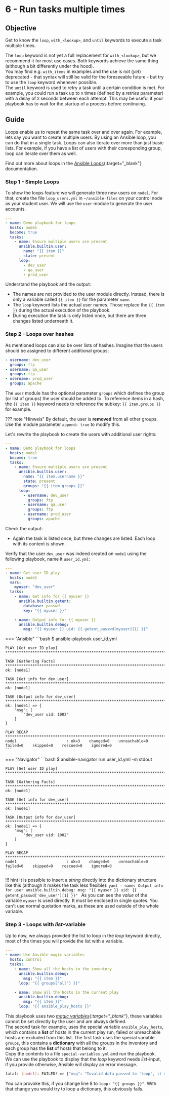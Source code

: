 # 6 - Run tasks multiple times

## Objective

Get to know the `loop`, `with_<lookup>`, and `until` keywords to execute a task multiple times.  

The `loop` keyword is not yet a full replacement for `with_<lookup>`, but we recommend it for most use cases. Both keywords achieve the same thing (although a bit differently under the hood).  
You may find e.g. `with_items` in examples and the use is not (*yet*) deprecated - that syntax will still be valid for the foreseeable future - but try to use the `loop` keyword whenever possible.  
The `until` keyword is used to retry a task until a certain condition is met. For example, you could run a task up to `X` times (defined by a *retries* parameter) with a delay of `X` seconds between each attempt. This may be useful if your playbook has to wait for the startup of a process before continuing.

## Guide

Loops enable us to repeat the same task over and over again. For example, lets say you want to create multiple users. By using an Ansible loop, you can do that in a single task. Loops can also iterate over more than just basic lists. For example, if you have a list of users with their coresponding group, loop can iterate over them as well.  

Find out more about loops in the [Ansible Loops](https://docs.ansible.com/ansible/latest/user_guide/playbooks_loops.html){:target="_blank"} documentation.

### Step 1 - Simple Loops

To show the loops feature we will generate three new users on `node1`. For that, create the file `loop_users.yml` in `~/ansible-files` on your control node as your student user. We will use the `user` module to generate the user accounts.

```yaml
---
- name: Demo playbook for loops
  hosts: node1
  become: true
  tasks:
    - name: Ensure multiple users are present
      ansible.builtin.user:
        name: "{{ item }}"
        state: present
      loop:
        - dev_user
        - qa_user
        - prod_user
```

Understand the playbook and the output:

* The names are not provided to the user module directly. Instead, there is only a variable called `{{ item }}` for the parameter `name`.
* The `loop` keyword lists the actual user names. Those replace the `{{ item }}` during the actual execution of the playbook.
* During execution the task is only listed once, but there are three changes listed underneath it.

### Step 2 - Loops over hashes

As mentioned loops can also be over lists of hashes. Imagine that the users should be assigned to different additional groups:

```yaml
- username: dev_user
  groups: ftp
- username: qa_user
  groups: ftp
- username: prod_user
  groups: apache
```

The `user` module has the optional parameter `groups` which defines the group (or list of groups) the user should be added to. To reference items in a hash, the `{{ item }}` keyword needs to reference the subkey: `{{ item.groups }}` for example.

??? note "Hinweis"
    By default, the user is **removed** from all other groups. Use the module parameter `append: true` to modify this.

Let's rewrite the playbook to create the users with additional user rights:

```yaml
---
- name: Demo playbook for loops
  hosts: node1
  become: true
  tasks:
    - name: Ensure multiple users are present
      ansible.builtin.user:
        name: "{{ item.username }}"
        state: present
        groups: "{{ item.groups }}"
      loop:
        - username: dev_user
          groups: ftp
        - username: qa_user
          groups: ftp
        - username: prod_user
          groups: apache

```

Check the output:

* Again the task is listed once, but three changes are listed. Each loop with its content is shown.

Verify that the user `dev_user` was indeed created on `node1` using the following playbook, name it `user_id.yml`:

```yaml
---
- name: Get user ID play
  hosts: node1
  vars:
    myuser: "dev_user"
  tasks:
    - name: Get info for {{ myuser }}
      ansible.builtin.getent:
        database: passwd
        key: "{{ myuser }}"

    - name: Output info for {{ myuser }}
      ansible.builtin.debug:
        msg: "{{ myuser }} uid: {{ getent_passwd[myuser][1] }}"
```

=== "Ansible"
    ```bash
    $ ansible-playbook user_id.yml

    PLAY [Get user ID play] ******************************************************************************************

    TASK [Gathering Facts] *******************************************************************************************
    ok: [node1]

    TASK [Get info for dev_user] *****************************************************************************************
    ok: [node1]

    TASK [Output info for dev_user] **************************************************************************************
    ok: [node1] => {
        "msg": [
            "dev_user uid: 1002"
        ]
    }

    PLAY RECAP *******************************************************************************************************
    node1                      : ok=3    changed=0    unreachable=0    failed=0    skipped=0    rescued=0    ignored=0  
    ```

=== "Navigator"
    ```bash
    $ ansible-navigator run user_id.yml -m stdout

    PLAY [Get user ID play] ******************************************************************************************

    TASK [Gathering Facts] *******************************************************************************************
    ok: [node1]

    TASK [Get info for dev_user] *****************************************************************************************
    ok: [node1]

    TASK [Output info for dev_user] **************************************************************************************
    ok: [node1] => {
        "msg": [
            "dev_user uid: 1002"
        ]
    }

    PLAY RECAP *******************************************************************************************************
    node1                      : ok=3    changed=0    unreachable=0    failed=0    skipped=0    rescued=0    ignored=0  
    ```

!!! hint
    It is possible to insert a *string* directly into the dictionary structure like this (although it makes the task less flexible):
    ```yaml
    - name: Output info for user
      ansible.builtin.debug:
        msg: "{{ myuser }} uid: {{ getent_passwd['dev_user'][1] }}"
    ```
    As you can see the *value* of the variable `myuser` is used directly. It must be enclosed in single quotes. You can't use normal quotation marks, as these are used outside of the whole variable.

### Step 3 - Loops with *list*-variable

Up to now, we always provided the list to loop in the *loop* keyword directly, most of the times you will provide the list with a variable.

```yaml
---
- name: Use Ansible magic variables
  hosts: control
  tasks:
    - name: Show all the hosts in the inventory
      ansible.builtin.debug:
        msg: "{{ item }}"
      loop: "{{ groups['all'] }}"

    - name: Show all the hosts in the current play
      ansible.builtin.debug:
        msg: "{{ item }}"
      loop: "{{ ansible_play_hosts }}"
```

This playbook uses two *[magic variables](https://docs.ansible.com/ansible/latest/reference_appendices/special_variables.html){:target="_blank"}*, these variables cannot be set directly by the user and are always defined.  
The second task for example, uses the special variable `ansible_play_hosts`, which contains a **list** of hosts in the current play run, failed or unreachable hosts are excluded from this list. The first task uses the special variable `groups`, this contains a **dictionary** with all the groups in the inventory and each group has the **list** of hosts that belong to it.  
Copy the contents to a file `special-variables.yml` and run the playbook.  
We can use the playbook to display that the *loop* keyword needs *list*-input, if you provide otherwise, Ansible will display an error message.

```bash
fatal: [node1]: FAILED! => {"msg": "Invalid data passed to 'loop', it requires a list, got this instead: {'all': ['node1', 'node2', 'node3'], 'ungrouped': [], 'web': ['node1', 'node2', 'node3']}. Hint: If you passed a list/dict of just one element, try adding wantlist=True to your lookup invocation or use q/query instead of lookup."}
```

You can provoke this, if you change line 8 to `loop: "{{ groups }}"`. With that change you would try to loop a dictionary, this obviously fails.
